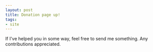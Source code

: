 ```yaml
---
layout: post
title: Donation page up!
tags:
- site
---
```

If I've helped you in some way, feel free to send me something. Any contributions appreciated.